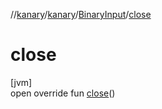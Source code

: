 //[kanary](../../../index.md)/[kanary](../index.md)/[BinaryInput](index.md)/[close](close.md)

# close

[jvm]\
open override fun [close](close.md)()
